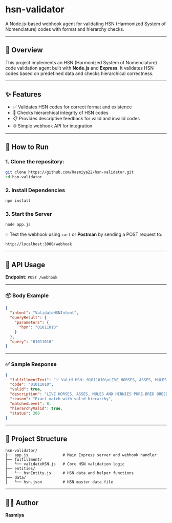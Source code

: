 # hsn-validator

A Node.js-based webhook agent for validating HSN (Harmonized System of Nomenclature) codes with format and hierarchy checks.

---

## 📌 Overview

This project implements an HSN (Harmonized System of Nomenclature) code validation agent built with **Node.js** and **Express**. It validates HSN codes based on predefined data and checks hierarchical correctness.

---

## ✨ Features

- ✅ Validates HSN codes for correct format and existence  
- 🧭 Checks hierarchical integrity of HSN codes  
- 📋 Provides descriptive feedback for valid and invalid codes  
- 🌐 Simple webhook API for integration  

---

## 🚀 How to Run

### 1. Clone the repository:

```bash
git clone https://github.com/Rasmiya22/hsn-validator.git
cd hsn-validator
```

### 2. Install Dependencies

```bash
npm install
```

### 3. Start the Server

```bash
node app.js
```

💡 Test the webhook using `curl` or **Postman** by sending a POST request to:

```
http://localhost:3000/webhook
```

---

## 📮 API Usage

**Endpoint:** `POST /webhook`

---

### 📦 Body Example

```json
{
  "intent": "ValidateHSNIntent",
  "queryResult": {
    "parameters": {
      "hsn": "01011010"
    }
  },
  "query": "01011010"
}
```

---

### ✅ Sample Response

```json
{
  "fulfillmentText": "✅ Valid HSN: 01011010\nLIVE HORSES, ASSES, MULES AND HINNIES PURE-BRED BREEDING ANIMALS HORSES",
  "code": "01011010",
  "valid": true,
  "description": "LIVE HORSES, ASSES, MULES AND HINNIES PURE-BRED BREEDING ANIMALS HORSES",
  "reason": "Exact match with valid hierarchy",
  "matchedLevel": 8,
  "hierarchyValid": true,
  "status": 200
}
```

---

## 📁 Project Structure

```
hsn-validator/
├── app.js               # Main Express server and webhook handler
├── fulfillment/
│   └── validateHSN.js   # Core HSN validation logic
├── entities/
│   └── hsnEntity.js     # HSN data and helper functions
├── data/
│   └── hsn.json         # HSN master data file
```

---

## 👩‍💻 Author

**Rasmiya**
